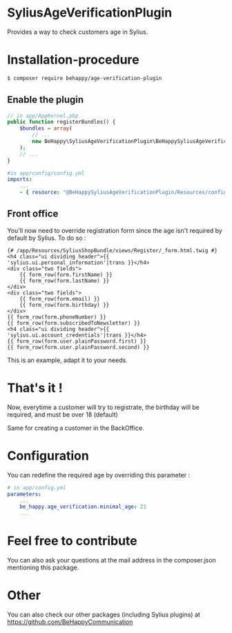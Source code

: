 # SyliusAgeVerificationPlugin
Provides a way to check customers age in Sylius.

# Installation-procedure
```bash
$ composer require behappy/age-verification-plugin
```

## Enable the plugin

```php
// in app/AppKernel.php
public function registerBundles() {
	$bundles = array(
		// ...
		new BeHappy\SyliusAgeVerificationPlugin\BeHappySyliusAgeVerificationPlugin(),
	);
	// ...
}
```

```yml
#in app/config/config.yml
imports:
    ...
    - { resource: "@BeHappySyliusAgeVerificationPlugin/Resources/config/app/config.yml" }
```

## Front office
You'll now need to override registration form since the age isn't required by default by Sylius. To do so :

```twig
{# /app/Resources/SyliusShopBundle/views/Register/_form.html.twig #}
<h4 class="ui dividing header">{{ 'sylius.ui.personal_information'|trans }}</h4>
<div class="two fields">
    {{ form_row(form.firstName) }}
    {{ form_row(form.lastName) }}
</div>
<div class="two fields">
    {{ form_row(form.email) }}
    {{ form_row(form.birthday) }}
</div>
{{ form_row(form.phoneNumber) }}
{{ form_row(form.subscribedToNewsletter) }}
<h4 class="ui dividing header">{{ 'sylius.ui.account_credentials'|trans }}</h4>
{{ form_row(form.user.plainPassword.first) }}
{{ form_row(form.user.plainPassword.second) }}
```

This is an example, adapt it to your needs.

# That's it !
Now, everytime a customer will try to registrate, the birthday will be required, and must be over 18 (default)

Same for creating a customer in the BackOffice.

# Configuration
You can redefine the required age by overriding this parameter :

```yml
# in app/config.yml
parameters:
    ...
    be_happy.age_verification.minimal_age: 21
    ...
```

# Feel free to contribute
You can also ask your questions at the mail address in the composer.json mentioning this package.

# Other
You can also check our other packages (including Sylius plugins) at https://github.com/BeHappyCommunication
